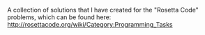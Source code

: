 
A collection of solutions that I have created for the "Rosetta Code" problems, which can be found here:
http://rosettacode.org/wiki/Category:Programming_Tasks
